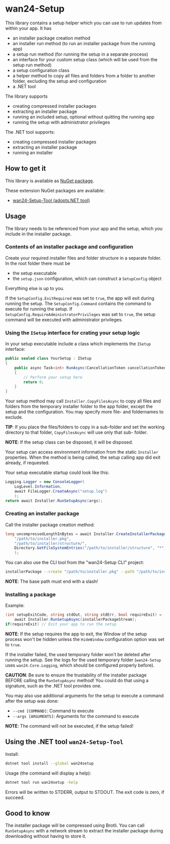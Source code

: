 # wan24-Setup

This library contains a setup helper which you can use to run updates from 
within your app. It has

- an installer package creation method
- an installer run method (to run an installer package from the running app)
- a setup run method (for running the setup in a separate process)
- an interface for your custom setup class (which will be used from the setup 
run method)
- a setup configuration class
- a helper method to copy all files and folders from a folder to another 
folder, excluding the setup and configuration
- a .NET tool

The library supports

- creating compressed installer packages
- extracting an installer package
- running an included setup, optional without quitting the running app
- running the setup with administrator privileges

The .NET tool supports:

- creating compressed installer packages
- extracting an installer package
- running an installer

## How to get it

This library is available as 
[NuGet package](https://www.nuget.org/packages/wan24-Setup/).

These extension NuGet packages are available:

- [wan24-Setup-Tool (adopts.NET tool)](https://www.nuget.org/packages/wan24-Setup-Tool/)

## Usage

The library needs to be referenced from your app and the setup, which you 
include in the installer package.

### Contents of an installer package and configuration

Create your required installer files and folder structure in a separate 
folder. In the root folder there must be

- the setup executable
- the `setup.json` configuration, which can construct a `SetupConfig` object

Everything else is up to you.

If the `SetupConfig.ExitRequired` was set to `true`, the app will exit during 
running the setup. The `SetupConfig.Command` contains the command to execute 
for running the setup. If `SetupConfig.RequireAdministratorPrivileges` was set 
to `true`, the setup command will be executed with administrator privileges.

### Using the `ISetup` interface for crating your setup logic

In your setup executable include a class which implements the `ISetup` 
interface:

```cs
public sealed class YourSetup : ISetup
{
	public async Task<int> RunAsync(CancellationToken cancellationToken)
	{
		// Perform your setup here
		return 0;
	}
}
```

Your setup method may call `Installer.CopyFilesAsync` to copy all files and 
folders from the temporary installer folder to the app folder, except the 
setup and the configuration. You may specify more file- and foldernames to 
exclude.

**TIP**: If you place the files/folders to copy in a sub-folder and set the 
working directory to that folder, `CopyFilesAsync` will use only that sub-
folder.

**NOTE**: If the setup class can be disposed, it will be disposed.

Your setup can access environment information from the static `Installer` 
properties. When the method is being called, the setup calling app did exit 
already, if requested.

Your setup executable startup could look like this:

```cs
Logging.Logger = new ConsoleLogger(
	LogLevel.Information, 
	await FileLogger.CreateAsync("setup.log")
	);
return await Installer.RunSetupAsync(args);
```

### Creating an installer package

Call the installer package creation method:

```cs
long uncompressedLengthInBytes = await Installer.CreateInstallerPackageAsync(
	"/path/to/installer.pkg",
	"/path/to/installer/structure/",
	Directory.GetFileSystemEntries("/path/to/installer/structure", "*", SearchOption.AllDirectories)
	);
```

You can also use the CLI tool from the "wan24-Setup CLI" project:

```bash
installerPackage --create "/path/to/installer.pkg" --path "/path/to/installer/structure/"
```

**NOTE**: The base path must end with a slash!

### Installing a package

Example:

```cs
(int setupExitCode, string stdOut, string stdErr, bool requireExit) = 
	await Installer.RunSetupAsync(installerPackageStream);
if(requireExit) // Exit your app to run the setup
```

**NOTE**: If the setup requires the app to exit, the Window of the setup 
process won't be hidden unless the `HideWindow` configuration option was set 
to `true`.

If the installer failed, the used temporary folder won't be deleted after 
running the setup. See the logs for the used temporary folder (`wan24-Setup` 
uses `wan24.Core.Logging`, which should be configured properly before).

**CAUTION**: Be sure to ensure the trustability of the installer package 
BEFORE calling the `RunSetupAsync` method! You could do that using a 
signature, such as the .NET tool provides one.

You may also use additional arguments for the setup to execute a command after 
the setup was done:

- `--cmd [COMMAND]`: Command to execute
- `--args [ARGUMENTS]`: Arguments for the command to execute

**NOTE**: The command will not be executed, if the setup failed!

## Using the .NET tool `wan24-Setup-Tool`

Install:

```bash
dotnet tool install --global wan24setup
```

Usage (the command will display a help):

```bash
dotnet tool run wan24setup -help
```

Errors will be written to STDERR, output to STDOUT. The exit code is zero, if 
succeed.

## Good to know

The installer package will be compressed using Brotli. You can call 
`RunSetupAsync` with a network stream to extract the installer package during 
downloading without having to store it.
